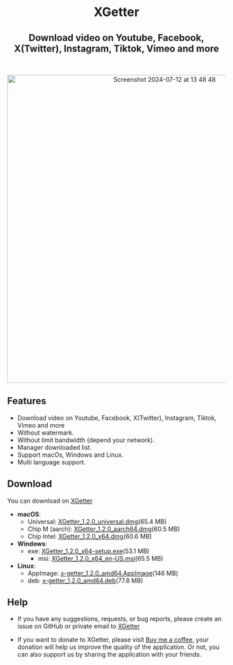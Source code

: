 <h1 align="center"> XGetter </h1>
<h2 align="center"> Download video on Youtube, Facebook, X(Twitter), Instagram, Tiktok, Vimeo and more </h2>
<br/>
<p align="center">
  <img width="710" alt="Screenshot 2024-07-12 at 13 48 48" src="https://github.com/user-attachments/assets/74b83224-43ec-401f-bc0b-46ea2ce600bb">
</p>

## Features

- Download video on Youtube, Facebook, X(Twitter), Instagram, Tiktok, Vimeo and more
- Without watermark.
- Without limit bandwidth (depend your network).
- Manager downloaded list.
- Support macOs, Windows and Linux.
- Multi language support.

## Download


You can download on [XGetter](https://xgetter.com/)

- **macOS**:
    - Universal:  [XGetter_1.2.0_universal.dmg](https://github.com/xgetter-team/xgetter/releases/download/1.2.0/XGetter_1.2.0_universal.dmg)(65.4 MB)
    - Chip M (aarch): [XGetter_1.2.0_aarch64.dmg](https://github.com/xgetter-team/xgetter/releases/download/1.2.0/XGetter_1.2.0_aarch64.dmg)(60.5 MB)
    - Chip Intel: [XGetter_1.2.0_x64.dmg](https://github.com/xgetter-team/xgetter/releases/download/1.2.0/XGetter_1.2.0_x64.dmg)(60.6 MB)
- **Windows**:
    - exe: [XGetter_1.2.0_x64-setup.exe](https://github.com/xgetter-team/xgetter/releases/download/1.2.0/XGetter_1.2.0_x64-setup.exe)(53.1 MB)
        - msi: [XGetter_1.2.0_x64_en-US.msi](https://github.com/xgetter-team/xgetter/releases/download/1.2.0/XGetter_1.2.0_x64_en-US.msi)(65.5 MB)
- **Linux**:
    - AppImage: [x-getter_1.2.0_amd64.AppImage](https://github.com/xgetter-team/xgetter/releases/download/1.2.0/x-getter_1.2.0_amd64.AppImage)(146 MB)
    - deb: [x-getter_1.2.0_amd64.deb](https://github.com/xgetter-team/xgetter/releases/download/1.2.0/x-getter_1.2.0_amd64.deb)(77.8 MB)

## Help

- If you have any suggestions, requests, or bug reports, please create an issue on GitHub or private email to [XGetter](mailto:admin@xgetter.com)

- If you want to donate to XGetter, please visit [Buy me a coffee](https://buymeacoffee.com/tdcvtt?utm_source=Xgetter_web), your donation will help us improve the quality of the application. Or not, you can also support us by sharing the application with your friends.
